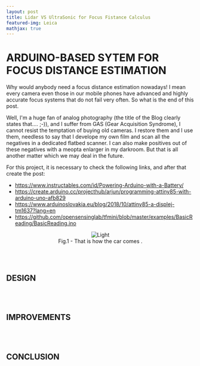 ```yaml
---
layout: post
title: Lidar VS UltraSonic for Focus Fistance Calculus
featured-img: Leica
mathjax: true
---
```


# ARDUINO-BASED SYTEM FOR FOCUS DISTANCE ESTIMATION
<p align="justify">
</p>
Why would anybody need a focus distance estimation nowadays! I mean every camera even those in our mobile phones have advanced and highly accurate focus systems that do not fail very often. So what is the end of this post.

Well, I'm a huge fan of analog photography (the title of the Blog clearly states that.... ;-)), and I suffer from GAS (Gear Acquisition Syndrome), I cannot resist the temptation of buying old cameras. I restore them and I use them, needless to say that I develope my own film and scan all the negatives in a dedicated flatbed scanner. I can also make positives out of these negatives with a meopta enlarger in my darkroom. But that is all  another matter which we may deal in the future.


For this project, it is necessary to check the following links, and after that create the post:

* https://www.instructables.com/id/Powering-Arduino-with-a-Battery/
* https://create.arduino.cc/projecthub/arjun/programming-attiny85-with-arduino-uno-afb829
* https://www.arduinoslovakia.eu/blog/2018/10/attiny85-a-displej-tm1637?lang=en
* https://github.com/opensensinglab/tfmini/blob/master/examples/BasicReading/BasicReading.ino

<figure>
    <div align = "center"><img src="https://images.unsplash.com/photo-1548880021-76c14b1f6602?ixlib=rb-1.2.1&ixid=eyJhcHBfaWQiOjEyMDd9&auto=format&fit=crop&w=1350&q=80" alt="Light" class="center">
    <figcaption>Fig.1 - That is how the car comes .</figcaption>
    </div>
</figure>
<br/><br/>

## DESIGN
<p align="justify">
</p>
<br/><br/>

## IMPROVEMENTS
<br/><br/>

## CONCLUSION


